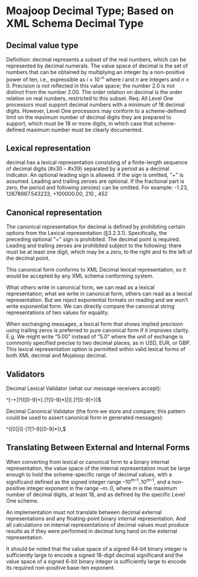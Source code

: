 # Moajoop Decimal Type; Based on XML Schema Decimal Type

## Decimal value type

 Definition: decimal represents a subset of the real numbers, which can be represented by decimal numerals. The value space of decimal is the set of numbers that can be obtained by multiplying an integer by a non-positive power of ten, i.e., expressible as _i_ × 10<sup>-n</sup> where _i_ and _n_ are integers and _n_ ≥ 0. Precision is not reflected in this value space; the number 2.0 is not distinct from the number 2.00. The order relation on decimal is the order relation on real numbers, restricted to this subset.
 Req: All Level One processors must support decimal numbers with a minimum of 18 decimal digits. However, Level One processors may conform to a scheme-defined limit on the maximum number of decimal digits they are prepared to support, which must be 18 or more digits, in which case that scheme-defined maximum number must be clearly documented.

## Lexical representation

decimal has a lexical representation consisting of a finite-length sequence of decimal digits (#x30 – #x39) separated by a period as a decimal indicator. An optional leading sign is allowed. If the sign is omitted, "+" is assumed. Leading and trailing zeroes are optional. If the fractional part is zero, the period and following zero(es) can be omitted. For example: -1.23, 12678967.543233, +100000.00, 210., 452

## Canonical representation

 The canonical representation for decimal is defined by prohibiting certain options from the Lexical representation (§3.2.3.1). Specifically, the preceding optional "+" sign is prohibited. The decimal point is required. Leading and trailing zeroes are prohibited subject to the following: there must be at least one digit, which may be a zero, to the right and to the left of the decimal point.

 This canonical form conforms to XML Decimal lexical representation, so it would be accepted by any XML schema conforming system.

 What others write in canonical form, we can read as a lexical representation; what we write in canonical form, others can read as a lexical representation. But we reject exponential formats on reading and we won’t write exponential form. We can directly compare the canonical string representations of two values for equality.

 When exchanging messages, a lexical form that shows implied precision using trailing zeros is preferred to pure canonical form if it improves clarity. E.g. We might write “5.00” instead of “5.0” where the unit of exchange is commonly specified precise to two decimal places, as in USD, EUR, or GBP. This lexical representation option is permitted within valid lexical forms of both XML decimal and Mojaloop decimal.

## Validators

 Decimal Lexical Validator (what our message receivers accept):

^[-+]?(([0-9]+[.]?[0-9]*)|([.]?[0-9]+))$

Decimal Canonical Validator (the form we store and compare; this pattern could be used to assert canonical form in generated messages):

^([0]|([-]?[1-9][0-9]*))[.]([0]|([0-9]*[1-9]))$

## Translating Between External and Internal Forms

 When converting from lexical or canonical form to a binary internal representation, the value space of the internal representation must be large enough to hold the scheme-specific range of decimal values, with a significand defined as the signed integer range –10<sup>_m_–1</sup>..10<sup>_m_–1</sup>, and a non-positive integer exponent in the range –_m_..0, where _m_ is the maximum number of decimal digits, at least 18, and as defined by the specific Level One scheme.

An implementation must not translate between decimal external representations and any floating-point binary internal representation. And all calculations on internal representations of decimal values must produce results as if they were performed in decimal long hand on the external representation.

It should be noted that the value space of a signed 64-bit binary integer is sufficiently large to encode a signed 18-digit decimal significand and the value space of a signed 6-bit binary integer is sufficiently large to encode its required non-positive base-ten exponent.
